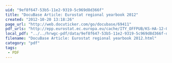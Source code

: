 ```yaml
---
uid: "9ef8f647-53b5-11e2-9319-5c969d8d366f"
title: "DocuBase Article: Eurostat regional yearbook 2012"
created: "2012-10-20 13:18:26"
page_url: "http://web.docuticker.com/go/docubase/69411"
pdf_urls: "http://epp.eurostat.ec.europa.eu/cache/ITY_OFFPUB/KS-HA-12-001/EN/KS-HA-12-001-EN.PDF"
local_pdf: "../../hrwgc-pdf/data/9ef8f647-53b5-11e2-9319-5c969d8d366f-docubase-article-eurostat-regional-yearbook-2012.pdf"
filename: "DocuBase Article: Eurostat regional yearbook 2012.html"
category: "pdf"
tags: 
 - PDF
---
```

